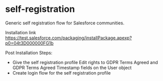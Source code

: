 # self-registration
Generic self registration flow for Salesforce communities.

Installation link
https://test.salesforce.com/packaging/installPackage.apexp?p0=04t3D000000FG1b

Post Installation Steps:
* Give the self registration profile Edit rights to GDPR Terms Agreed and GDPR Terms Agreed Timestamp fields on the User object
* Create login flow for the self registration profile
